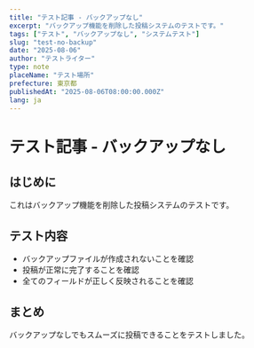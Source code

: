 ```yaml
---
title: "テスト記事 - バックアップなし"
excerpt: "バックアップ機能を削除した投稿システムのテストです。"
tags: ["テスト", "バックアップなし", "システムテスト"]
slug: "test-no-backup"
date: "2025-08-06"
author: "テストライター"
type: note
placeName: "テスト場所"
prefecture: 東京都
publishedAt: "2025-08-06T08:00:00.000Z"
lang: ja
---
```


# テスト記事 - バックアップなし

## はじめに
これはバックアップ機能を削除した投稿システムのテストです。

## テスト内容
- バックアップファイルが作成されないことを確認
- 投稿が正常に完了することを確認
- 全てのフィールドが正しく反映されることを確認

## まとめ
バックアップなしでもスムーズに投稿できることをテストしました。